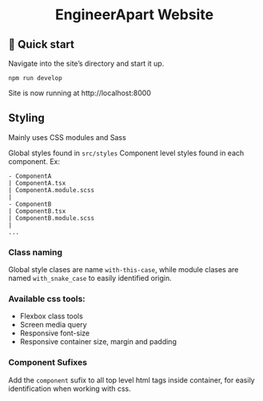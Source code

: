 <h1 align="center">
  EngineerApart Website
</h1>

## 🚀 Quick start

Navigate into the site’s directory and start it up.

```shell
npm run develop
```

Site is now running at http://localhost:8000

## Styling

Mainly uses CSS modules and Sass

Global styles found in `src/styles`
Component level styles found in each component. Ex:

```
- ComponentA
| ComponentA.tsx
| ComponentA.module.scss
|
- ComponentB
| ComponentB.tsx
| ComponentB.module.scss
|
...
```

### Class naming

Global style clases are name `with-this-case`, while module clases are named `with_snake_case` to easily identified origin.

### Available css tools:

- Flexbox class tools
- Screen media query
- Responsive font-size
- Responsive container size, margin and padding

### Component Sufixes

Add the `component` sufix to all top level html tags inside container, for easily identification when working with css.
